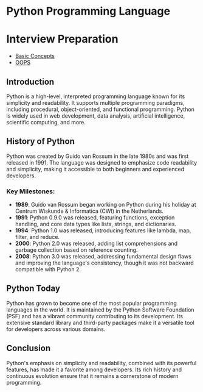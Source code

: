 # Python Programming Language

# Interview Preparation

- [Basic Concepts](./python_docs/basic_concepts.md)
- [OOPS](./python_docs/oops.md)
## Introduction
Python is a high-level, interpreted programming language known for its simplicity and readability. It supports multiple programming paradigms, including procedural, object-oriented, and functional programming. Python is widely used in web development, data analysis, artificial intelligence, scientific computing, and more.

## History of Python
Python was created by Guido van Rossum in the late 1980s and was first released in 1991. The language was designed to emphasize code readability and simplicity, making it accessible to both beginners and experienced developers.

### Key Milestones:
- **1989**: Guido van Rossum began working on Python during his holiday at Centrum Wiskunde & Informatica (CWI) in the Netherlands.
- **1991**: Python 0.9.0 was released, featuring functions, exception handling, and core data types like lists, strings, and dictionaries.
- **1994**: Python 1.0 was released, introducing features like lambda, map, filter, and reduce.
- **2000**: Python 2.0 was released, adding list comprehensions and garbage collection based on reference counting.
- **2008**: Python 3.0 was released, addressing fundamental design flaws and improving the language's consistency, though it was not backward compatible with Python 2.

## Python Today
Python has grown to become one of the most popular programming languages in the world. It is maintained by the Python Software Foundation (PSF) and has a vibrant community contributing to its development. Its extensive standard library and third-party packages make it a versatile tool for developers across various domains.

## Conclusion
Python's emphasis on simplicity and readability, combined with its powerful features, has made it a favorite among developers. Its rich history and continuous evolution ensure that it remains a cornerstone of modern programming.
